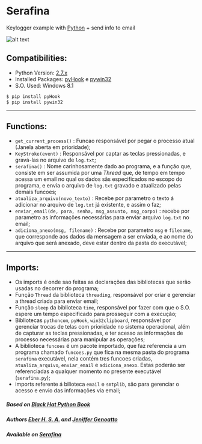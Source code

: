 # Serafina
Keylogger example with [Python] + send info to email

![alt text](https://assets-cdn.github.com/images/icons/emoji/octocat.png)

## Compatibilities:
- Python Version: [2.7.x]
- Installed Packages: [pyHook] e [pywin32]
- S.O. Used: Windows 8.1

```sh
$ pip install pyHook
$ pip install pywin32
```
---

## Functions:
* `get_current_process()` : Funcao responsável por pegar o processo atual (Janela aberta em prioridade);
* `KeyStroke(event)` : Responsável por captar as teclas pressionadas, e gravá-las no arquivo de `log.txt`;
* `serafina()` : Nome carinhosamente dado ao programa, e a função que, consiste em ser assumida por uma *Thread* que, de tempo em tempo acessa um email no qual os dados sãs especificados no escopo do programa, e envia o arquivo de `log.txt` gravado e atualizado pelas demais funcoes;
* `atualiza_arquivo(novo_texto)` : Recebe por parametro o texto á adicionar no arquivo de `log.txt` já existente, e assim o faz;
* `enviar_email(de, para, senha, msg_assunto, msg_corpo)` : recebe por parametro as informações necessárias para enviar arquivo `log.txt` no email;
* `adiciona_anexo(msg, filename)` : Recebe por parametro `msg` e `filename`, que corresponde aos dados da mensagem a ser enviada, e ao nome do arquivo que será anexado, deve estar dentro da pasta do executável;
---

## Imports:
* Os imports é onde sao feitas as declarações das bibliotecas que serão usadas no decorrer do programa;
* Função `Thread` da biblioteca `threading`, responsável por criar e gerenciar a thread criada para enviar email;
* Função `sleep` da biblioteca `time`, responsável por fazer com que o S.O. espere um tempo especificado para prosseguir com a execução;
* Bibliotecas `pythoncom`, `pyHook`, `win32clipboard`, responsável por gerenciar trocas de telas com prioridade no sistema operacional, além de capturar as teclas pressionadas, e ter acesso as informações de processo necessárias para manipular as operações;
* A biblioteca `funcoes` é um pacote importado, que faz referencia a um programa chamado `funcoes.py` que fica na mesma pasta do programa `serafina` executável, nela contém tres funcoes criadas, `atualiza_arquivo`, `enviar_email` e `adiciona_anexo`. Estas poderão ser referenciadas a qualquer momento no presente executável (`serafina.py`);
* imports referente á bilioteca `email` e `smtplib`, são para gerenciar o acesso e envio das informações via email;

##### Based on [Black Hat Python Book]
##### Authors [Eber H. S. A.] and [Jeniffer Genoatto]
##### Available on [Serafina]
  [Python]: <http://python.org>
  [2.7.x]: <https://www.python.org/downloads/release/python-2713/>
  [pyHook]: <https://pypi.python.org/pypi/pyHook>
  [pywin32]: <https://pypi.python.org/pypi/pywin32>
  [Black Hat Python Book]: <https://novatec.com.br/livros/black-hat-python/>
  [Eber H. S. A.]: <https://github.com/xxdf>
  [Serafina]: <https://xxdf.github.io/Serafina/>
  [Jeniffer Genoatto]: <https://github.com/JenifferGenoatto>
